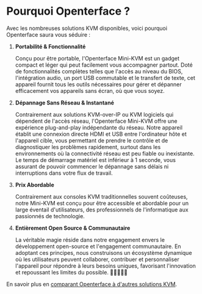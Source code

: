 # Pourquoi Openterface ?

Avec les nombreuses solutions KVM disponibles, voici pourquoi Openterface saura vous séduire :

1. **Portabilité & Fonctionnalité**

    Conçu pour être portable, l'Openterface Mini-KVM est un gadget compact et léger qui peut facilement vous accompagner partout. Doté de fonctionnalités complètes telles que l'accès au niveau du BIOS, l'intégration audio, un port USB commutable et le transfert de texte, cet appareil fournit tous les outils nécessaires pour gérer et dépanner efficacement vos appareils sans écran, où que vous soyez.

2. **Dépannage Sans Réseau & Instantané**

    Contrairement aux solutions KVM-over-IP ou KVM logiciels qui dépendent de l'accès réseau, l'Openterface Mini-KVM offre une expérience plug-and-play indépendante du réseau. Notre appareil établit une connexion directe HDMI et USB entre l'ordinateur hôte et l'appareil cible, vous permettant de prendre le contrôle et de diagnostiquer les problèmes rapidement, surtout dans les environnements où la connectivité réseau est peu fiable ou inexistante. Le temps de démarrage matériel est inférieur à 1 seconde, vous assurant de pouvoir commencer le dépannage sans délais ni interruptions dans votre flux de travail.

3. **Prix Abordable**

    Contrairement aux consoles KVM traditionnelles souvent coûteuses, notre Mini-KVM est conçu pour être accessible et abordable pour un large éventail d'utilisateurs, des professionnels de l'informatique aux passionnés de technologie.

4. **Entièrement Open Source & Communautaire**

    La véritable magie réside dans notre engagement envers le développement open-source et l'engagement communautaire. En adoptant ces principes, nous construisons un écosystème dynamique où les utilisateurs peuvent collaborer, contribuer et personnaliser l'appareil pour répondre à leurs besoins uniques, favorisant l'innovation et repoussant les limites du possible. 👨‍💻🤝👩‍💻

En savoir plus en [comparant Openterface à d'autres solutions KVM](/comparison).